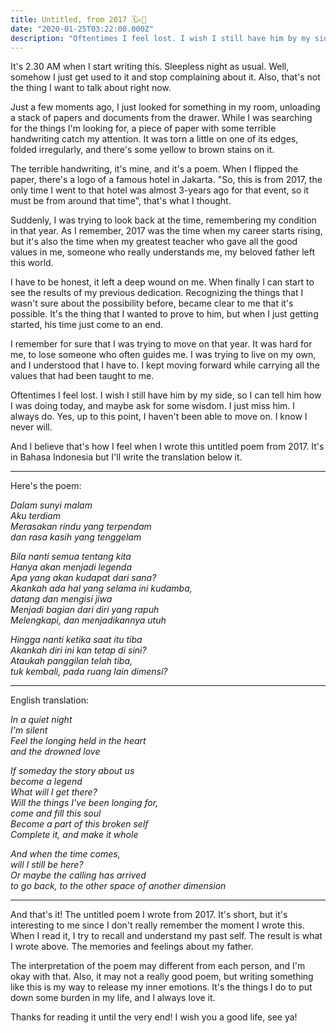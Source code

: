 ```yaml
---
title: Untitled, from 2017 🗓✍🏼
date: "2020-01-25T03:22:00.000Z"
description: "Oftentimes I feel lost. I wish I still have him by my side, so I can tell him how I was doing today, and maybe ask for some wisdom. I just miss him. I always do. I haven't been able to move on. I know I never will."
---
```


<!-- more -->

It's 2.30 AM when I start writing this. Sleepless night as usual. Well, somehow I just get used to it and stop complaining about it. Also, that's not the thing I want to talk about right now.

Just a few moments ago, I just looked for something in my room, unloading a stack of papers and documents from the drawer. While I was searching for the things I'm looking for, a piece of paper with some terrible handwriting catch my attention. It was torn a little on one of its edges, folded irregularly, and there's some yellow to brown stains on it.

The terrible handwriting, it's mine, and it's a poem. When I flipped the paper, there's a logo of a famous hotel in Jakarta. "So, this is from 2017, the only time I went to that hotel was almost 3-years ago for that event, so it must be from around that time", that's what I thought.

Suddenly, I was trying to look back at the time, remembering my condition in that year. As I remember, 2017 was the time when my career starts rising, but it's also the time when my greatest teacher who gave all the good values in me, someone who really understands me, my beloved father left this world.

I have to be honest, it left a deep wound on me. When finally I can start to see the results of my previous dedication. Recognizing the things that I wasn't sure about the possibility before, became clear to me that it's possible. It's the thing that I wanted to prove to him, but when I just getting started, his time just come to an end.

I remember for sure that I was trying to move on that year. It was hard for me, to lose someone who often guides me. I was trying to live on my own, and I understood that I have to. I kept moving forward while carrying all the values that had been taught to me.

Oftentimes I feel lost. I wish I still have him by my side, so I can tell him how I was doing today, and maybe ask for some wisdom. I just miss him. I always do. Yes, up to this point, I haven't been able to move on. I know I never will. 

And I believe that's how I feel when I wrote this untitled poem from 2017. It's in Bahasa Indonesia but I'll write the translation below it. 

<hr/>

Here's the poem:

<p>
<i>Dalam sunyi malam</i><br/>
<i>Aku terdiam</i><br/>
<i>Merasakan rindu yang terpendam</i><br/>
<i>dan rasa kasih yang tenggelam</i><br/>
</p>

<p>
<i>Bila nanti semua tentang kita</i><br/>
<i>Hanya akan menjadi legenda</i><br/>
<i>Apa yang akan kudapat dari sana?</i><br/>
<i>Akankah ada hal yang selama ini kudamba,</i><br/>
<i>datang dan mengisi jiwa</i><br/>
<i>Menjadi bagian dari diri yang rapuh</i><br/>
<i>Melengkapi, dan menjadikannya utuh</i><br/>
</p>

<p>
<i>Hingga nanti ketika saat itu tiba</i><br/>
<i>Akankah diri ini kan tetap di sini?</i><br/>
<i>Ataukah panggilan telah tiba,</i><br/>
<i>tuk kembali, pada ruang lain dimensi?</i><br/>
<p>

<hr/>

English translation:

<p>
<i>In a quiet night</i><br/>
<i>I'm silent</i><br/>
<i>Feel the longing held in the heart</i><br/>
<i>and the drowned love</i><br/>
</p>

<p>
<i>If someday the story about us</i><br/>
<i>become a legend</i><br/>
<i>What will I get there?</i><br/>
<i>Will the things I've been longing for,</i><br/>
<i>come and fill this soul</i><br/>
<i>Become a part of this broken self</i><br/>
<i>Complete it, and make it whole</i><br/>
</p>

<p>
<i>And when the time comes,</i><br/>
<i>will I still be here?</i><br/>
<i>Or maybe the calling has arrived</i><br/>
<i>to go back, to the other space of another dimension</i><br/>
</p>

<hr/>

And that's it! The untitled poem I wrote from 2017. It's short, but it's interesting to me since I don't really remember the moment I wrote this. When I read it, I try to recall and understand my past self. The result is what I wrote above. The memories and feelings about my father. 

The interpretation of the poem may different from each person, and I'm okay with that. Also, it may not a really good poem, but writing something like this is my way to release my inner emotions. It's the things I do to put down some burden in my life, and I always love it.

Thanks for reading it until the very end!
I wish you a good life, see ya!
